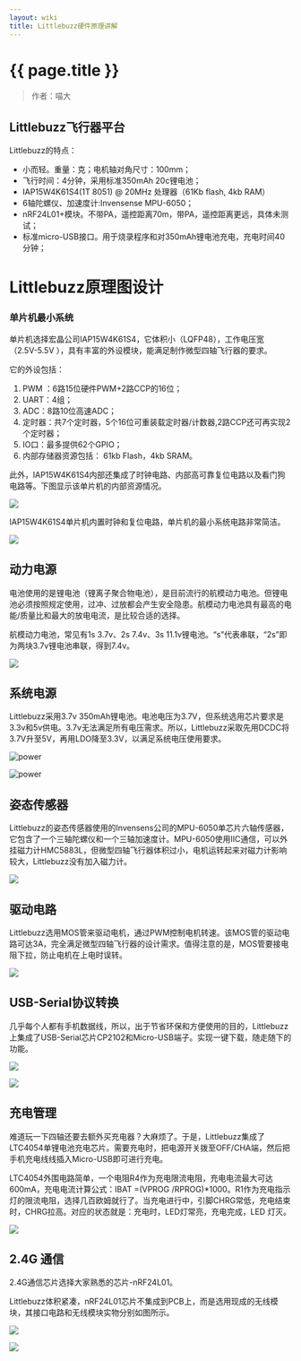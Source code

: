 ```yaml
---
layout: wiki
title: Littlebuzz硬件原理讲解
---
```


# {{ page.title }}

> 作者：喵大

## Littlebuzz飞行器平台

Littlebuzz的特点：

* 小而轻。重量：克；电机轴对角尺寸：100mm；
* 飞行时间：4分钟，采用标准350mAh 20c锂电池；
* IAP15W4K61S4(1T 8051) @ 20MHz 处理器（61Kb flash, 4kb RAM）
* 6轴陀螺仪、加速度计:Invensense MPU-6050；
* nRF24L01+模块。不带PA，遥控距离70m，带PA，遥控距离更远，具体未测试；
* 标准micro-USB接口。用于烧录程序和对350mAh锂电池充电，充电时间40分钟；

# Littlebuzz原理图设计

### 单片机最小系统

单片机选择宏晶公司IAP15W4K61S4，它体积小（LQFP48），工作电压宽（2.5V-5.5V
），具有丰富的外设模块，能满足制作微型四轴飞行器的要求。

它的外设包括：

1. PWM ：6路15位硬件PWM+2路CCP的16位；
2. UART：4组；
3. ADC：8路10位高速ADC；
3. 定时器：共7个定时器，5个16位可重装载定时器/计数器,2路CCP还可再实现2个定时器；
5. IO口：最多提供62个GPIO；
6. 内部存储器资源包括： 61kb Flash，4kb SRAM。

此外，IAP15W4K61S4内部还集成了时钟电路、内部高可靠复位电路以及看门狗电路等。下图显示该单片机的内部资源情况。

![](http://miaowlabs.com/img/wiki/hardware-basic-01.png)

IAP15W4K61S4单片机内置时钟和复位电路，单片机的最小系统电路非常简洁。

![](http://miaowlabs.com/img/wiki/Littlebuzz/hardware/01.png)


## 动力电源

电池使用的是锂电池（锂离子聚合物电池），是目前流行的航模动力电池。但锂电池必须按照规定使用，过冲、过放都会产生安全隐患。航模动力电池具有最高的电能/质量比和最大的放电电流，是比较合适的选择。

航模动力电池，常见有1s 3.7v、2s 7.4v、3s 11.1v锂电池。“s”代表串联，“2s”即为两块3.7v锂电池串联，得到7.4v。

![](http://miaowlabs.com/img/wiki/Littlebuzz/hardware/10.jpg)

## 系统电源


Littlebuzz采用3.7v 350mAh锂电池。电池电压为3.7V，但系统选用芯片要求是3.3v和5v供电。3.7v无法满足所有电压需求。所以，Littlebuzz采取先用DCDC将3.7V升至5V，再用LDO降至3.3V，以满足系统电压使用要求。

![power](http://miaowlabs.com/img/wiki/Littlebuzz/hardware/02.png) 

![power](http://miaowlabs.com/img/wiki/Littlebuzz/hardware/03.png)


## 姿态传感器

Littlebuzz的姿态传感器使用的Invensens公司的MPU-6050单芯片六轴传感器，它包含了一个三轴陀螺仪和一个三轴加速度计。MPU-6050使用IIC通信，可以外挂磁力计HMC5883L，但微型四轴飞行器体积过小，电机运转起来对磁力计影响较大，Littlebuzz没有加入磁力计。


![](http://miaowlabs.com/img/wiki/Littlebuzz/hardware/04.png)

## 驱动电路

Littlebuzz选用MOS管来驱动电机，通过PWM控制电机转速。该MOS管的驱动电路可达3A，完全满足微型四轴飞行器的设计需求。值得注意的是，MOS管要接电阻下拉，防止电机在上电时误转。


![](http://miaowlabs.com/img/wiki/Littlebuzz/hardware/05.png)


## USB-Serial协议转换

几乎每个人都有手机数据线，所以，出于节省环保和方便使用的目的，Littlebuzz上集成了USB-Serial芯片CP2102和Micro-USB端子。实现一键下载，随走随下的功能。

![](http://miaowlabs.com/img/wiki/Littlebuzz/hardware/06.png)

![](http://miaowlabs.com/img/wiki/Littlebuzz/hardware/09.jpg)

## 充电管理

难道玩一下四轴还要去额外买充电器？大麻烦了。于是，Littlebuzz集成了LTC4054单锂电池充电芯片。需要充电时，把电源开关拨至OFF/CHA端，然后把手机充电线线插入Micro-USB即可进行充电。

LTC4054外围电路简单，一个电阻R4作为充电限流电阻，充电电流最大可达600mA，充电电流计算公式：IBAT =(VPROG /RPROG)*1000。R1作为充电指示灯的限流电阻，选择几百欧姆就行了。当充电进行中，引脚CHRG常低，充电结束时，CHRG拉高。对应的状态就是：充电时，LED灯常亮，充电完成，LED 灯灭。

![](http://miaowlabs.com/img/wiki/Littlebuzz/hardware/07.png)

## 2.4G 通信

2.4G通信芯片选择大家熟悉的芯片-nRF24L01。

Littlebuzz体积紧凑，nRF24L01芯片不集成到PCB上，而是选用现成的无线模块，其接口电路和无线模块实物分别如图所示。

![](http://miaowlabs.com/img/wiki/Littlebuzz/hardware/08.png)

![](http://miaowlabs.com/img/wiki/Littlebuzz/hardware/11.jpg)